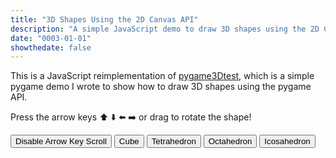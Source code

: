 ```yaml
---
title: "3D Shapes Using the 2D Canvas API"
description: "A simple JavaScript demo to draw 3D shapes using the 2D Canvas API"
date: "0003-01-01"
showthedate: false
---
```


This is a JavaScript reimplementation
of [pygame3Dtest](https://github.com/darenliang/pygame3Dtest),
which is a simple pygame demo I wrote to show how to draw 3D shapes using the
pygame API.

Press the arrow keys ⬆️ ⬇️ ⬅️ ➡️ or drag to rotate the shape!

<div class="controls">
  <button id="scrollToggleBtn">Disable Arrow Key Scroll</button>
  <button id="cubeBtn">Cube</button>
  <button id="tetraBtn">Tetrahedron</button>
  <button id="octaBtn">Octahedron</button>
  <button id="icosaBtn">Icosahedron</button>
</div>

<canvas id="canvas3D"></canvas>

<script>
  const article = document.querySelector('article');

  const shapes = {
    cube: {
      points: [
        [-2, -2, -2],
        [ 2, -2, -2],
        [ 2,  2, -2],
        [-2,  2, -2],
        [-2, -2,  2],
        [ 2, -2,  2],
        [ 2,  2,  2],
        [-2,  2,  2]
      ],
      edges: [
        [0,1], [1,2], [2,3], [3,0],
        [4,5], [5,6], [6,7], [7,4],
        [0,4], [1,5], [2,6], [3,7]
      ]
    },
    tetrahedron: {
      points: [
        [ 2,  2,  2],
        [ 2, -2, -2],
        [-2,  2, -2],
        [-2, -2,  2]
      ],
      edges: [
        [0,1], [1,2], [2,0],
        [0,3], [1,3], [2,3]
      ]
    },
    octahedron: {
      points: [
        [ 3,  0,  0],
        [-3,  0,  0],
        [ 0,  3,  0],
        [ 0, -3,  0],
        [ 0,  0,  3],
        [ 0,  0, -3]
      ],
      edges: [
        [0,2], [0,3], [0,4], [0,5],
        [1,2], [1,3], [1,4], [1,5],
        [2,4], [2,5], [3,4], [3,5]
      ]
    },
    icosahedron: {
      points: (function() {
        const t = (1 + Math.sqrt(5)) * 1.5 / 2;
        return [
          [-1.5,  t,  0], [ 1.5,  t,  0], [-1.5, -t,  0], [ 1.5, -t,  0],
          [ 0, -1.5,  t], [ 0,  1.5,  t], [ 0, -1.5, -t], [ 0,  1.5, -t],
          [ t,  0, -1.5], [ t,  0,  1.5], [-t,  0, -1.5], [-t,  0,  1.5]
        ];
      })(),
      edges: [
        [0,1], [0,5], [0,7], [0,10], [0,11],
        [1,5], [1,7], [1,8], [1,9],
        [2,3], [2,4], [2,6], [2,10], [2,11],
        [3,4], [3,6], [3,8], [3,9],
        [4,5], [4,9], [4,11],
        [5,9], [5,11],
        [6,7], [6,8], [6,10],
        [7,8], [7,10],
        [8,9],
        [10,11]
      ]
    }
  };

  const canvas = document.getElementById('canvas3D');
  const ctx = canvas.getContext('2d');

  let currentShape = shapes.cube;

  let angleX;
  let angleY;

  function resetAngles() {
    angleX = -Math.PI / 4;
    angleY = -Math.PI / 4;
  }
  resetAngles();

  const rotationSpeed = 1;

  const keysPressed = {
    ArrowUp: false,
    ArrowDown: false,
    ArrowLeft: false,
    ArrowRight: false
  };

  const focalLength = 200;
  let scale = article.clientWidth / 8;

  let lastTimestamp = 0;

  let arrowScrollDisabled = false;

  document.addEventListener('keydown', (e) => {
    if (e.key in keysPressed) {
      keysPressed[e.key] = true;
    }
  });
  document.addEventListener('keyup', (e) => {
    if (e.key in keysPressed) {
      keysPressed[e.key] = false;
    }
  });

  const darkThemeMq = window.matchMedia("(prefers-color-scheme: dark)");
  let lineColor = darkThemeMq.matches ? "#CCCCCC" : "#0D1117";
  darkThemeMq.addEventListener("change", (e) => {
    lineColor = e.matches ? "#CCCCCC" : "#0D1117";
  });

  function resizeCanvas() {
    canvas.width = article.clientWidth;
    canvas.height = article.clientWidth;
    scale = article.clientWidth / 8;
    draw(lastTimestamp);
  }

  resizeCanvas();

  window.addEventListener('resize', resizeCanvas);

  function rotateX([x, y, z], radians) {
    const cos = Math.cos(radians);
    const sin = Math.sin(radians);
    return [x, y * cos - z * sin, y * sin + z * cos];
  }

  function rotateY([x, y, z], radians) {
    const cos = Math.cos(radians);
    const sin = Math.sin(radians);
    return [x * cos + z * sin, y, -x * sin + z * cos];
  }

  function project([x, y, z]) {
    const factor = focalLength / (focalLength + z);
    const X2D = x * factor * scale + canvas.width / 2;
    const Y2D = -y * factor * scale + canvas.height / 2;
    return [X2D, Y2D];
  }

  function draw(timestamp) {
    const dt = (timestamp - lastTimestamp) / 1000;
    lastTimestamp = timestamp;

    if (keysPressed.ArrowUp) {
      angleX -= rotationSpeed * dt;
    }
    if (keysPressed.ArrowDown) {
      angleX += rotationSpeed * dt;
    }
    if (keysPressed.ArrowLeft) {
      angleY -= rotationSpeed * dt;
    }
    if (keysPressed.ArrowRight) {
      angleY += rotationSpeed * dt;
    }

    ctx.clearRect(0, 0, canvas.width, canvas.height);

    const transformedPoints = currentShape.points.map((p) => {
      const rx = rotateX(p, angleX);
      const ry = rotateY(rx, angleY);
      return project(ry);
    });

    ctx.strokeStyle = lineColor;
    ctx.lineWidth = 1.5;
    ctx.beginPath();
    currentShape.edges.forEach(([start, end]) => {
      const [x1, y1] = transformedPoints[start];
      const [x2, y2] = transformedPoints[end];
      ctx.moveTo(x1, y1);
      ctx.lineTo(x2, y2);
    });
    ctx.stroke();

    requestAnimationFrame(draw);
  }

  requestAnimationFrame(draw);

  const cubeBtn = document.getElementById('cubeBtn');
  const tetraBtn = document.getElementById('tetraBtn');
  const octaBtn = document.getElementById('octaBtn');
  const icosaBtn = document.getElementById('icosaBtn');
  const scrollToggleBtn = document.getElementById('scrollToggleBtn');

  cubeBtn.addEventListener('click', () => {
    currentShape = shapes.cube;
    resetAngles();
  });
  tetraBtn.addEventListener('click', () => {
    currentShape = shapes.tetrahedron;
    resetAngles();
  });
  octaBtn.addEventListener('click', () => {
    currentShape = shapes.octahedron;
    resetAngles();
  });
  icosaBtn.addEventListener('click', () => {
    currentShape = shapes.icosahedron;
    resetAngles();
  });

  scrollToggleBtn.addEventListener('click', () => {
    arrowScrollDisabled = !arrowScrollDisabled;
    scrollToggleBtn.textContent = arrowScrollDisabled
      ? 'Enable Arrow Key Scroll'
      : 'Disable Arrow Key Scroll';
  });

  window.addEventListener('keydown', (e) => {
    if (arrowScrollDisabled && (
      e.key === 'ArrowUp' ||
      e.key === 'ArrowDown' ||
      e.key === 'ArrowLeft' ||
      e.key === 'ArrowRight'
    )) {
      e.preventDefault();
    }
  }, { passive: false });

  // Swipe support
  let touchStartX = 0;
  let touchStartY = 0;

  canvas.addEventListener('touchstart', (e) => {
    const touch = e.touches[0];
    touchStartX = touch.clientX;
    touchStartY = touch.clientY;
    e.preventDefault();
  });

  canvas.addEventListener('touchmove', (e) => {
    const touch = e.touches[0];
    const touchEndX = touch.clientX;
    const touchEndY = touch.clientY;

    const deltaX = touchEndX - touchStartX;
    const deltaY = touchEndY - touchStartY;

    angleY += deltaX * 0.01;
    angleX += deltaY * 0.01;

    touchStartX = touchEndX;
    touchStartY = touchEndY;
    e.preventDefault();
  });
</script>